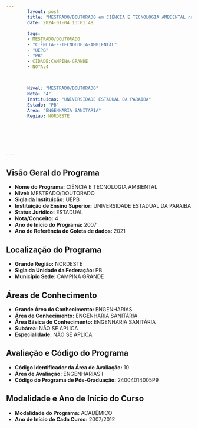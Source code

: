 ```yaml
---
        layout: post
        title: "MESTRADO/DOUTORADO em CIÊNCIA E TECNOLOGIA AMBIENTAL na UEPB  "
        date: 2024-01-04 13:01:48
     
        tags:
        - MESTRADO/DOUTORADO
        - "CIÊNCIA-E-TECNOLOGIA-AMBIENTAL"
        - "UEPB"
        - "PB"
        - CIDADE:CAMPINA-GRANDE
        - NOTA:4
        
       

        Nivel: "MESTRADO/DOUTORADO"
        Nota: "4"
        Instituicao: "UNIVERSIDADE ESTADUAL DA PARAIBA"
        Estado: "PB"
        Area: "ENGENHARIA SANITÁRIA"
        Regiao: NORDESTE
        
        
        
        
        
        
---
```

## Visão Geral do Programa
- **Nome do Programa:** CIÊNCIA E TECNOLOGIA AMBIENTAL
- **Nível:** MESTRADO/DOUTORADO
- **Sigla da Instituição:** UEPB
- **Instituição de Ensino Superior:** UNIVERSIDADE ESTADUAL DA PARAIBA
- **Status Jurídico:** ESTADUAL
- **Nota/Conceito:** 4
- **Ano de Início do Programa:** 2007
- **Ano de Referência do Coleta de dados:** 2021

## Localização do Programa
- **Grande Região:** NORDESTE
- **Sigla da Unidade da Federação:** PB
- **Município Sede:** CAMPINA GRANDE

## Áreas de Conhecimento
- **Grande Área do Conhecimento:** ENGENHARIAS
- **Área de Conhecimento:** ENGENHARIA SANITÁRIA
- **Área Básica do Conhecimento:** ENGENHARIA SANITÁRIA
- **Subárea:** NÃO SE APLICA
- **Especialidade:** NÃO SE APLICA

## Avaliação e Código do Programa
- **Código Identificador da Área de Avaliação:** 10
- **Área de Avaliação:** ENGENHARIAS I
- **Código do Programa de Pós-Graduação:** 24004014005P9


## Modalidade e Ano de Início do Curso
- **Modalidade do Programa:** ACADÊMICO
- **Ano de Início de Cada Curso:** 2007/2012

